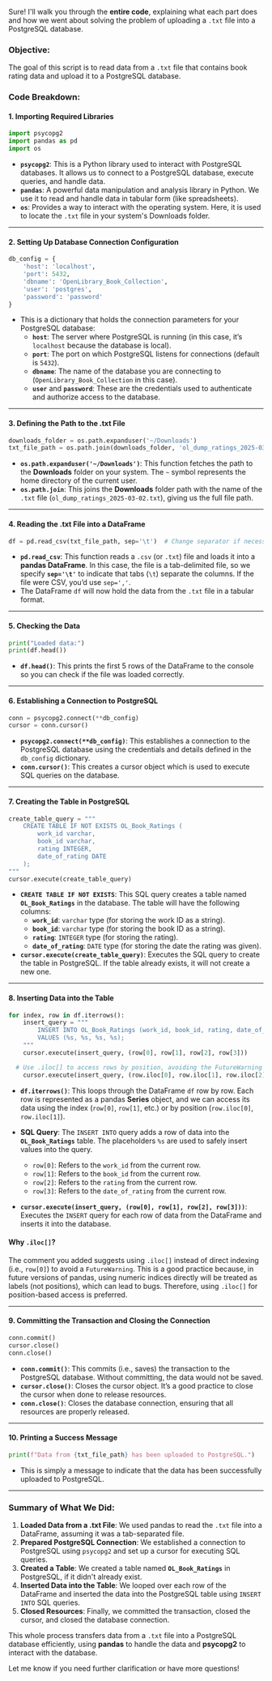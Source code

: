 Sure! I'll walk you through the **entire code**, explaining what each part does and how we went about solving the problem of uploading a `.txt` file into a PostgreSQL database.

### Objective:
The goal of this script is to read data from a `.txt` file that contains book rating data and upload it to a PostgreSQL database.

### Code Breakdown:

#### 1. **Importing Required Libraries**
```python
import psycopg2
import pandas as pd
import os
```
- **`psycopg2`**: This is a Python library used to interact with PostgreSQL databases. It allows us to connect to a PostgreSQL database, execute queries, and handle data.
- **`pandas`**: A powerful data manipulation and analysis library in Python. We use it to read and handle data in tabular form (like spreadsheets).
- **`os`**: Provides a way to interact with the operating system. Here, it is used to locate the `.txt` file in your system's Downloads folder.

---

#### 2. **Setting Up Database Connection Configuration**
```python
db_config = {
    'host': 'localhost',
    'port': 5432,
    'dbname': 'OpenLibrary_Book_Collection',
    'user': 'postgres',
    'password': 'password'
}
```
- This is a dictionary that holds the connection parameters for your PostgreSQL database:
  - **`host`**: The server where PostgreSQL is running (in this case, it’s `localhost` because the database is local).
  - **`port`**: The port on which PostgreSQL listens for connections (default is `5432`).
  - **`dbname`**: The name of the database you are connecting to (`OpenLibrary_Book_Collection` in this case).
  - **`user`** and **`password`**: These are the credentials used to authenticate and authorize access to the database.

---

#### 3. **Defining the Path to the .txt File**
```python
downloads_folder = os.path.expanduser('~/Downloads')
txt_file_path = os.path.join(downloads_folder, 'ol_dump_ratings_2025-03-02.txt')
```
- **`os.path.expanduser('~/Downloads')`**: This function fetches the path to the **Downloads** folder on your system. The `~` symbol represents the home directory of the current user.
- **`os.path.join`**: This joins the **Downloads** folder path with the name of the `.txt` file (`ol_dump_ratings_2025-03-02.txt`), giving us the full file path.

---

#### 4. **Reading the .txt File into a DataFrame**
```python
df = pd.read_csv(txt_file_path, sep='\t')  # Change separator if necessary (e.g., ',' for CSV)
```
- **`pd.read_csv`**: This function reads a `.csv` (or `.txt`) file and loads it into a **pandas DataFrame**. In this case, the file is a tab-delimited file, so we specify **`sep='\t'`** to indicate that tabs (`\t`) separate the columns. If the file were CSV, you’d use `sep=','`.
- The DataFrame `df` will now hold the data from the `.txt` file in a tabular format.

---

#### 5. **Checking the Data**
```python
print("Loaded data:")
print(df.head())
```
- **`df.head()`**: This prints the first 5 rows of the DataFrame to the console so you can check if the file was loaded correctly.

---

#### 6. **Establishing a Connection to PostgreSQL**
```python
conn = psycopg2.connect(**db_config)
cursor = conn.cursor()
```
- **`psycopg2.connect(**db_config)`**: This establishes a connection to the PostgreSQL database using the credentials and details defined in the `db_config` dictionary.
- **`conn.cursor()`**: This creates a cursor object which is used to execute SQL queries on the database.

---

#### 7. **Creating the Table in PostgreSQL**
```python
create_table_query = """
    CREATE TABLE IF NOT EXISTS OL_Book_Ratings (
        work_id varchar,
        book_id varchar,
        rating INTEGER,
        date_of_rating DATE
    );
"""
cursor.execute(create_table_query)
```
- **`CREATE TABLE IF NOT EXISTS`**: This SQL query creates a table named **`OL_Book_Ratings`** in the database. The table will have the following columns:
  - **`work_id`**: `varchar` type (for storing the work ID as a string).
  - **`book_id`**: `varchar` type (for storing the book ID as a string).
  - **`rating`**: `INTEGER` type (for storing the rating).
  - **`date_of_rating`**: `DATE` type (for storing the date the rating was given).
- **`cursor.execute(create_table_query)`**: Executes the SQL query to create the table in PostgreSQL. If the table already exists, it will not create a new one.

---

#### 8. **Inserting Data into the Table**
```python
for index, row in df.iterrows():
    insert_query = """
        INSERT INTO OL_Book_Ratings (work_id, book_id, rating, date_of_rating) 
        VALUES (%s, %s, %s, %s);
    """
    cursor.execute(insert_query, (row[0], row[1], row[2], row[3]))

  # Use .iloc[] to access rows by position, avoiding the FutureWarning
    cursor.execute(insert_query, (row.iloc[0], row.iloc[1], row.iloc[2], row.iloc[3]))
```
- **`df.iterrows()`**: This loops through the DataFrame `df` row by row. Each row is represented as a pandas **Series** object, and we can access its data using the index (`row[0]`, `row[1]`, etc.) or by position (`row.iloc[0]`, `row.iloc[1]`).
  
- **SQL Query**: The `INSERT INTO` query adds a row of data into the **`OL_Book_Ratings`** table. The placeholders `%s` are used to safely insert values into the query.
  - `row[0]`: Refers to the `work_id` from the current row.
  - `row[1]`: Refers to the `book_id` from the current row.
  - `row[2]`: Refers to the `rating` from the current row.
  - `row[3]`: Refers to the `date_of_rating` from the current row.
  
- **`cursor.execute(insert_query, (row[0], row[1], row[2], row[3]))`**: Executes the `INSERT` query for each row of data from the DataFrame and inserts it into the database.

#### Why `.iloc[]`?
The comment you added suggests using `.iloc[]` instead of direct indexing (i.e., `row[0]`) to avoid a `FutureWarning`. This is a good practice because, in future versions of pandas, using numeric indices directly will be treated as labels (not positions), which can lead to bugs. Therefore, using `.iloc[]` for position-based access is preferred.

---

#### 9. **Committing the Transaction and Closing the Connection**
```python
conn.commit()
cursor.close()
conn.close()
```
- **`conn.commit()`**: This commits (i.e., saves) the transaction to the PostgreSQL database. Without committing, the data would not be saved.
- **`cursor.close()`**: Closes the cursor object. It’s a good practice to close the cursor when done to release resources.
- **`conn.close()`**: Closes the database connection, ensuring that all resources are properly released.

---

#### 10. **Printing a Success Message**
```python
print(f"Data from {txt_file_path} has been uploaded to PostgreSQL.")
```
- This is simply a message to indicate that the data has been successfully uploaded to PostgreSQL.

---

### Summary of What We Did:

1. **Loaded Data from a .txt File**: We used pandas to read the `.txt` file into a DataFrame, assuming it was a tab-separated file.
2. **Prepared PostgreSQL Connection**: We established a connection to PostgreSQL using `psycopg2` and set up a cursor for executing SQL queries.
3. **Created a Table**: We created a table named **`OL_Book_Ratings`** in PostgreSQL, if it didn't already exist.
4. **Inserted Data into the Table**: We looped over each row of the DataFrame and inserted the data into the PostgreSQL table using `INSERT INTO` SQL queries.
5. **Closed Resources**: Finally, we committed the transaction, closed the cursor, and closed the database connection.

This whole process transfers data from a `.txt` file into a PostgreSQL database efficiently, using **pandas** to handle the data and **psycopg2** to interact with the database.

Let me know if you need further clarification or have more questions!
